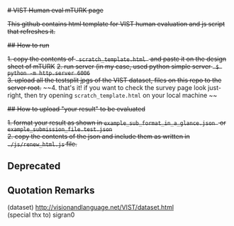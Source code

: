 ~~# VIST Human eval mTURK page~~

~~This github contains html template for VIST human evaluation and js script that refreshes it.~~

~~## How to run~~

 ~~1. copy the contents of <code> scratch_template.html </code> and paste it on the design sheet of mTURK~~
 ~~2. run server (in my case, used python simple server <code> $ python -m http.server 6006 </code>~~
 ~~3. upload all the testsplit jpgs of the VIST dataset, files on this repo to the server root.~~
 ~~4. that's it! if you want to check the survey page look just-right, then try opening <code>scratch_template.html</code> on your local machine ~~

~~## How to upload "your result" to be evaluated~~

 ~~1. format your result as shown in <code>example_sub_format_in_a_glance.json </code> or <code>example_submission_file.test.json</code>   
 2. copy the contents of the json and include them as written in <code>./js/renew_html.js</code> file.~~

## Deprecated

## Quotation Remarks

(dataset) http://visionandlanguage.net/VIST/dataset.html    
(special thx to) sigran0

